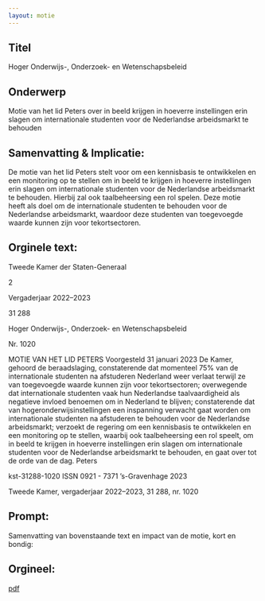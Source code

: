 ```yaml
---
layout: motie
---
```

## Titel
Hoger Onderwijs-, Onderzoek- en Wetenschapsbeleid
## Onderwerp
Motie van het lid Peters over in beeld krijgen in hoeverre instellingen erin slagen om internationale studenten voor de Nederlandse arbeidsmarkt te behouden 
## Samenvatting & Implicatie:

De motie van het lid Peters stelt voor om een kennisbasis te ontwikkelen en een monitoring op te stellen om in beeld te krijgen in hoeverre instellingen erin slagen om internationale studenten voor de Nederlandse arbeidsmarkt te behouden. Hierbij zal ook taalbeheersing een rol spelen. Deze motie heeft als doel om de internationale studenten te behouden voor de Nederlandse arbeidsmarkt, waardoor deze studenten van toegevoegde waarde kunnen zijn voor tekortsectoren.
## Orginele text:


Tweede Kamer der Staten-Generaal

2

Vergaderjaar 2022–2023

31 288

Hoger Onderwijs-, Onderzoek- en
Wetenschapsbeleid

Nr. 1020

MOTIE VAN HET LID PETERS
Voorgesteld 31 januari 2023
De Kamer,
gehoord de beraadslaging,
constaterende dat momenteel 75% van de internationale studenten na
afstuderen Nederland weer verlaat terwijl ze van toegevoegde waarde
kunnen zijn voor tekortsectoren;
overwegende dat internationale studenten vaak hun Nederlandse
taalvaardigheid als negatieve invloed benoemen om in Nederland te
blijven;
constaterende dat van hogeronderwijsinstellingen een inspanning
verwacht gaat worden om internationale studenten na afstuderen te
behouden voor de Nederlandse arbeidsmarkt;
verzoekt de regering om een kennisbasis te ontwikkelen en een
monitoring op te stellen, waarbij ook taalbeheersing een rol speelt, om in
beeld te krijgen in hoeverre instellingen erin slagen om internationale
studenten voor de Nederlandse arbeidsmarkt te behouden,
en gaat over tot de orde van de dag.
Peters

kst-31288-1020
ISSN 0921 - 7371
’s-Gravenhage 2023

Tweede Kamer, vergaderjaar 2022–2023, 31 288, nr. 1020


## Prompt:
Samenvatting van bovenstaande text en impact van de motie, kort en bondig:

## Orgineel:
[pdf](https://gegevensmagazijn.tweedekamer.nl/OData/v4/2.0/Document(be7f079d-c569-42b8-82bb-c0271ed58ba0)/resource)
